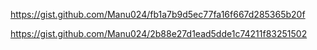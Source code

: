 https://gist.github.com/Manu024/fb1a7b9d5ec77fa16f667d285365b20f

https://gist.github.com/Manu024/2b88e27d1ead5dde1c74211f83251502